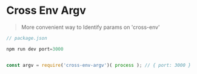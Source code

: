 # Cross Env Argv

> More convenient way to Identify params on 'cross-env'

``` javascript
// package.json

npm run dev port=3000

```

``` javascript

const argv = require('cross-env-argv')( process ); // { port: 3000 }

```
